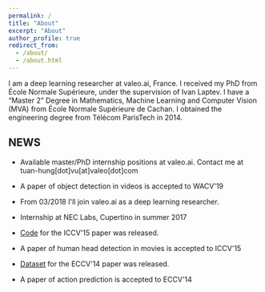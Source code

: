```yaml
---
permalink: /
title: "About"
excerpt: "About"
author_profile: true
redirect_from: 
  - /about/
  - /about.html
---
```

I am a deep learning researcher at valeo.ai, France. I received my PhD from École Normale Supérieure, under the supervision of Ivan Laptev. I have a “Master 2” Degree in Mathematics, Machine Learning and Computer Vision (MVA) from École Normale Supérieure de Cachan. I obtained the engineering degree from Télécom ParisTech in 2014.

## NEWS

* Available master/PhD internship positions at valeo.ai. Contact me at tuan-hung[dot]vu[at]valeo[dot]com

* A paper of object detection in videos is accepted to WACV'19

* From 03/2018 I'll join valeo.ai as a deep learning researcher.

* Internship at NEC Labs, Cupertino in summer 2017

* [Code](https://github.com/aosokin/cnn_head_detection) for the ICCV'15 paper was released.

* A paper of human head detection in movies is accepted to ICCV'15

* [Dataset](https://www.di.ens.fr/willow/research/actionsfromscenes/SUNAction.zip) for the ECCV'14 paper was released.

* A paper of action prediction is accepted to ECCV'14
